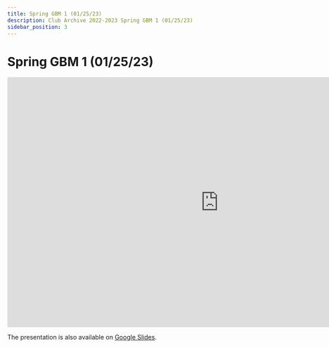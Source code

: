 ```yaml
---
title: Spring GBM 1 (01/25/23)
description: Club Archive 2022-2023 Spring GBM 1 (01/25/23)
sidebar_position: 3
---
```


# Spring GBM 1 (01/25/23)

<iframe src="https://docs.google.com/presentation/d/e/2PACX-1vT0Qdm6sRBduCZTTT7DeSLiiLzj9hZKkIu4Uo8qc2KGuP3ileoR3NiYYwSG3TijeI9jcqfJqTxVB32y/embed?start=false&loop=false&delayms=3000" frameborder="0" width="960" height="569" allowfullscreen="true" mozallowfullscreen="true" webkitallowfullscreen="true"></iframe>

The presentation is also available on [Google Slides](https://docs.google.com/presentation/d/1nIsA__w5qX5gDfnkDCCSRFcx63n-slxKqokfSttyeG4/edit?usp=sharing).
